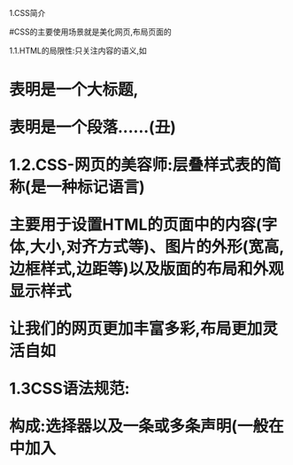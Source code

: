 1.CSS简介

#CSS的主要使用场景就是美化网页,布局页面的

1.1.HTML的局限性:只关注内容的语义,如<h1>表明是一个大标题,<p>表明是一个段落......(丑)

1.2.CSS-网页的美容师:层叠样式表的简称(是一种标记语言)

主要用于设置HTML的页面中的内容(字体,大小,对齐方式等)、图片的外形(宽高,边框样式,边距等)以及版面的布局和外观显示样式

让我们的网页更加丰富多彩,布局更加灵活自如

1.3CSS语法规范:

构成:选择器以及一条或多条声明(一般在<head>中加入<style>后编写)

选择器{属性:值;属性:值;} 样例:h1{color:red;fond-size:12px;}

#选择器用于指定CSS样式的HTML文件,花括号内是对该对象设置的具体样式

#属性和属性值以“键值对”的形式出现

#属性是对指定的对象设置的样式属性,例如字体大小、文本颜色等

#属性和属性值之间用英文“:”分开

1.4.CSS代码风格

1.4-1.样式格式书写

紧凑格式:h3{color:deeppink;font-size:20px;}

展开格式:

h3{

color:pink;

font-size:20px;

} 

1.4-2.样式大小书写:一般全部采用小写

1.4-3.样式空格风格

1.4-3-1属性值前面、冒号后面,保留一个空格

1.4-3-2选择器(标签)和大括号中间保留空格